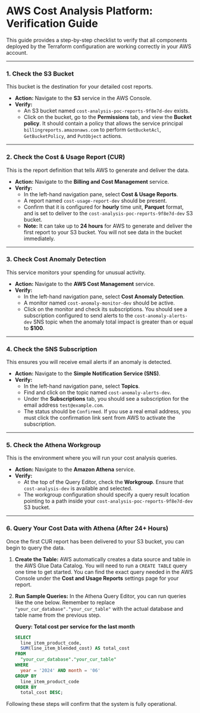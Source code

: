 # AWS Cost Analysis Platform: Verification Guide

This guide provides a step-by-step checklist to verify that all components deployed by the Terraform configuration are working correctly in your AWS account.

---

### 1. Check the S3 Bucket

This bucket is the destination for your detailed cost reports.

*   **Action:** Navigate to the **S3** service in the AWS Console.
*   **Verify:**
    *   An S3 bucket named `cost-analysis-poc-reports-9f8e7d-dev` exists.
    *   Click on the bucket, go to the **Permissions** tab, and view the **Bucket policy**. It should contain a policy that allows the service principal `billingreports.amazonaws.com` to perform `GetBucketAcl`, `GetBucketPolicy`, and `PutObject` actions.

---

### 2. Check the Cost & Usage Report (CUR)

This is the report definition that tells AWS to generate and deliver the data.

*   **Action:** Navigate to the **Billing and Cost Management** service.
*   **Verify:**
    *   In the left-hand navigation pane, select **Cost & Usage Reports**.
    *   A report named `cost-usage-report-dev` should be present.
    *   Confirm that it is configured for **hourly** time unit, **Parquet** format, and is set to deliver to the `cost-analysis-poc-reports-9f8e7d-dev` S3 bucket.
    *   **Note:** It can take up to **24 hours** for AWS to generate and deliver the first report to your S3 bucket. You will not see data in the bucket immediately.

---

### 3. Check Cost Anomaly Detection

This service monitors your spending for unusual activity.

*   **Action:** Navigate to the **AWS Cost Management** service.
*   **Verify:**
    *   In the left-hand navigation pane, select **Cost Anomaly Detection**.
    *   A monitor named `cost-anomaly-monitor-dev` should be active.
    *   Click on the monitor and check its subscriptions. You should see a subscription configured to send alerts to the `cost-anomaly-alerts-dev` SNS topic when the anomaly total impact is greater than or equal to **$100**.

---

### 4. Check the SNS Subscription

This ensures you will receive email alerts if an anomaly is detected.

*   **Action:** Navigate to the **Simple Notification Service (SNS)**.
*   **Verify:**
    *   In the left-hand navigation pane, select **Topics**.
    *   Find and click on the topic named `cost-anomaly-alerts-dev`.
    *   Under the **Subscriptions** tab, you should see a subscription for the email address `test@example.com`.
    *   The status should be `Confirmed`. If you use a real email address, you must click the confirmation link sent from AWS to activate the subscription.

---

### 5. Check the Athena Workgroup

This is the environment where you will run your cost analysis queries.

*   **Action:** Navigate to the **Amazon Athena** service.
*   **Verify:**
    *   At the top of the Query Editor, check the **Workgroup**. Ensure that `cost-analysis-dev` is available and selected.
    *   The workgroup configuration should specify a query result location pointing to a path inside your `cost-analysis-poc-reports-9f8e7d-dev` S3 bucket.

---

### 6. Query Your Cost Data with Athena (After 24+ Hours)

Once the first CUR report has been delivered to your S3 bucket, you can begin to query the data.

1.  **Create the Table:** AWS automatically creates a data source and table in the AWS Glue Data Catalog. You will need to run a `CREATE TABLE` query one time to get started. You can find the exact query needed in the AWS Console under the **Cost and Usage Reports** settings page for your report.
2.  **Run Sample Queries:** In the Athena Query Editor, you can run queries like the one below. Remember to replace `"your_cur_database"."your_cur_table"` with the actual database and table name from the previous step.

    **Query: Total cost per service for the last month**
    ```sql
    SELECT
      line_item_product_code,
      SUM(line_item_blended_cost) AS total_cost
    FROM
      "your_cur_database"."your_cur_table"
    WHERE
      year = '2024' AND month = '06'
    GROUP BY
      line_item_product_code
    ORDER BY
      total_cost DESC;
    ```

Following these steps will confirm that the system is fully operational. 